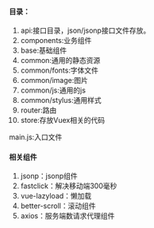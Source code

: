 #### 目录：
  1. api:接口目录，json/jsonp接口文件存放。
  1. components:业务组件
  1. base:基础组件
  1. common:通用的静态资源
  1. common/fonts:字体文件
  1. common/image:图片
  1. common/js:通用的js
  1. common/stylus:通用样式
  1. router:路由
  1. store:存放Vuex相关的代码


main.js:入口文件 


#### 相关组件
  1. jsonp：jsonp组件
  1. fastclick：解决移动端300毫秒
  1. vue-lazyload：懒加载
  1. better-scroll：滚动组件
  1. axios：服务端数请求代理组件
